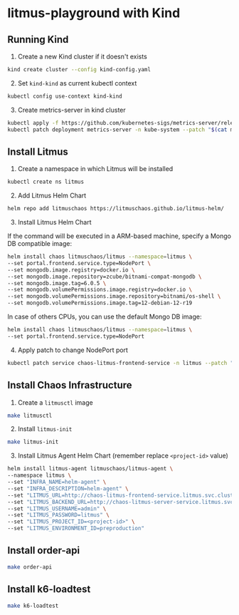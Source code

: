 # litmus-playground with Kind

## Running Kind

1. Create a new Kind cluster if it doesn't exists

```bash
kind create cluster --config kind-config.yaml
```

2. Set `kind-kind` as current kubectl context

```bash
kubectl config use-context kind-kind
```

3. Create metrics-server in kind cluster

```bash
kubectl apply -f https://github.com/kubernetes-sigs/metrics-server/releases/download/v0.5.0/components.yaml
kubectl patch deployment metrics-server -n kube-system --patch "$(cat metric-server-patch.yaml)"
```

## Install Litmus

1. Create a namespace in which Litmus will be installed

```bash
kubectl create ns litmus
```

2. Add Litmus Helm Chart

```bash
helm repo add litmuschaos https://litmuschaos.github.io/litmus-helm/
```

3. Install Litmus Helm Chart

If the command will be executed in a ARM-based machine, specify a Mongo DB compatible image:

```bash
helm install chaos litmuschaos/litmus --namespace=litmus \
--set portal.frontend.service.type=NodePort \
--set mongodb.image.registry=docker.io \
--set mongodb.image.repository=zcube/bitnami-compat-mongodb \
--set mongodb.image.tag=6.0.5 \
--set mongodb.volumePermissions.image.registry=docker.io \
--set mongodb.volumePermissions.image.repository=bitnami/os-shell \
--set mongodb.volumePermissions.image.tag=12-debian-12-r19
```

In case of others CPUs, you can use the default Mongo DB image:

```bash
helm install chaos litmuschaos/litmus --namespace=litmus \
--set portal.frontend.service.type=NodePort
```

4. Apply patch to change NodePort port

```bash
kubectl patch service chaos-litmus-frontend-service -n litmus --patch "$(cat litmus-frontend-service-patch.yaml)"
```

## Install Chaos Infrastructure

1. Create a `litmusctl` image

```bash
make litmusctl
```

2. Install `litmus-init`

```bash
make litmus-init
```

3. Install Litmus Agent Helm Chart (remember replace `<project-id>` value)

```bash
helm install litmus-agent litmuschaos/litmus-agent \
--namespace litmus \
--set "INFRA_NAME=helm-agent" \
--set "INFRA_DESCRIPTION=helm-agent" \
--set "LITMUS_URL=http://chaos-litmus-frontend-service.litmus.svc.cluster.local:9091" \
--set "LITMUS_BACKEND_URL=http://chaos-litmus-server-service.litmus.svc.cluster.local:9002" \
--set "LITMUS_USERNAME=admin" \
--set "LITMUS_PASSWORD=litmus" \
--set "LITMUS_PROJECT_ID=<project-id>" \
--set "LITMUS_ENVIRONMENT_ID=preproduction"
```

## Install order-api

```bash
make order-api
```

## Install k6-loadtest

```bash
make k6-loadtest
```